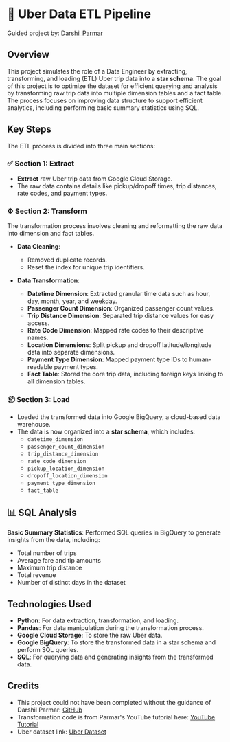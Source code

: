 # 🚗 Uber Data ETL Pipeline
Guided project by: [Darshil Parmar](https://github.com/darshilparmar)

## Overview
This project simulates the role of a Data Engineer by extracting, transforming, and loading (ETL) Uber trip data into a **star schema**. The goal of this project is to optimize the dataset for efficient querying and analysis by transforming raw trip data into multiple dimension tables and a fact table. The process focuses on improving data structure to support efficient analytics, including performing basic summary statistics using SQL.

## Key Steps
The ETL process is divided into three main sections:

### ✅ Section 1: Extract
- **Extract** raw Uber trip data from Google Cloud Storage.
- The raw data contains details like pickup/dropoff times, trip distances, rate codes, and payment types.

### ⚙️ Section 2: Transform
The transformation process involves cleaning and reformatting the raw data into dimension and fact tables.

- **Data Cleaning**:
  - Removed duplicate records.
  - Reset the index for unique trip identifiers.
  
- **Data Transformation**:
  - **Datetime Dimension**: Extracted granular time data such as hour, day, month, year, and weekday.
  - **Passenger Count Dimension**: Organized passenger count values.
  - **Trip Distance Dimension**: Separated trip distance values for easy access.
  - **Rate Code Dimension**: Mapped rate codes to their descriptive names.
  - **Location Dimensions**: Split pickup and dropoff latitude/longitude data into separate dimensions.
  - **Payment Type Dimension**: Mapped payment type IDs to human-readable payment types.
  - **Fact Table**: Stored the core trip data, including foreign keys linking to all dimension tables.

### 📦 Section 3: Load
- Loaded the transformed data into Google BigQuery, a cloud-based data warehouse.
- The data is now organized into a **star schema**, which includes:
  - `datetime_dimension`
  - `passenger_count_dimension`
  - `trip_distance_dimension`
  - `rate_code_dimension`
  - `pickup_location_dimension`
  - `dropoff_location_dimension`
  - `payment_type_dimension`
  - `fact_table`

## 📊 SQL Analysis
**Basic Summary Statistics**: Performed SQL queries in BigQuery to generate insights from the data, including:
  - Total number of trips
  - Average fare and tip amounts
  - Maximum trip distance
  - Total revenue
  - Number of distinct days in the dataset

## Technologies Used
- **Python**: For data extraction, transformation, and loading.
- **Pandas**: For data manipulation during the transformation process.
- **Google Cloud Storage**: To store the raw Uber data.
- **Google BigQuery**: To store the transformed data in a star schema and perform SQL queries.
- **SQL**: For querying data and generating insights from the transformed data.

## Credits
- This project could not have been completed without the guidance of Darshil Parmar: [GitHub](https://github.com/darshilparmar)
- Transformation code is from Parmar's YouTube tutorial here: [YouTube Tutorial](https://www.youtube.com/watch?v=WpQECq5Hx9g)
- Uber dataset link: [Uber Dataset](https://github.com/darshilparmar/uber-etl-pipeline-data-engineering-project/blob/main/data/uber_data.csv)
